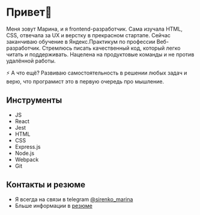 # Привет👋

Меня зовут Марина, и я frontend-разработчик. Сама изучала HTML, CSS, отвечала за UX и верстку в прекрасном стартапе. Сейчас заканчиваю обучение в Яндекс.Практикум по профессии Веб-разработчик. Стремлюсь писать качественный код, который легко читать и поддерживать. Нацелена на продуктовые команды и не против удалённой работы.

⚡ А что ещё? Развиваю самостоятельность в решении любых задач и верю, что програмист это в первую очередь про мышление.

## Инструменты
- JS 
- React 
- Jest
- HTML
- CSS
- Express.js
- Node.js
- Webpack
- Git

## Контакты и резюме

- Я всегда на связи в telegram [@sirenko_marina](https://t.me/sirenko_marina)
- Бльше информации в [резюме](https://docs.google.com/document/d/1h0Mxbn1ennE3qTiGaafrV31WAHj_YOAmyzylkGcPYwU/edit?usp=sharing)

